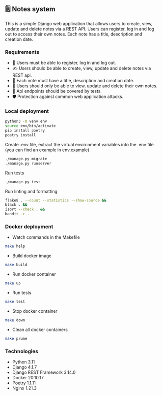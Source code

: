## 🗒 Notes system

This is a simple Django web application that allows users to create, view,
update and delete notes via a REST API. Users can register,
log in and log out to access their own notes.
Each note has a title, description and creation date.

### Requirements

- 🔐 Users must be able to register, log in and log out.
- ✍️ Users should be able to create, view, update and delete notes via REST api.
- 📅 Each note must have a title, description and creation date.
- 🔖 Users should only be able to view, update and delete their own notes.
- 🧪 Api endpoints should be covered by tests.
- 🛡️ Protection against common web application attacks.

### Local deployment

```bash
python3 -m venv env
source env/bin/activate
pip install poetry
poetry install
```

Create .env file, extract the virtual environment variables into the .env file (you can find an example in env.example)

```bash
./manage.py migrate
./manage.py runserver
```

Run tests

```bash
./manage.py test
```

Run linting and formatting

```bash
flake8 . --count --statistics --show-source &&
black . && 
isort --check . && 
bandit -r .
```

### Docker deployment

* Watch commands in the Makefile

```bash
make help
```

* Build docker image

```bash
make build
```

* Run docker container

```bash
make up
```

* Run tests

```bash
make test
```

* Stop docker container

```bash
make down
```

* Clean all docker containers

```bash
make prune
```

### Technologies

- Python 3.11
- Django 4.1.7
- Django REST Framework 3.14.0
- Docker 20.10.17
- Poetry 1.1.11
- Nginx 1.21.3
